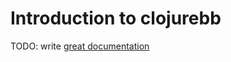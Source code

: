 # Introduction to clojurebb

TODO: write [great documentation](http://jacobian.org/writing/what-to-write/)
